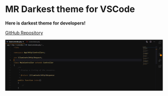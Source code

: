 # MR Darkest theme for VSCode

**Here is darkest theme for developers!**

[GitHub Repository](https://github.com/mahmoudmohamedramadan/mr-darkest-theme)

![Screen Shot-III](./images/code.png)